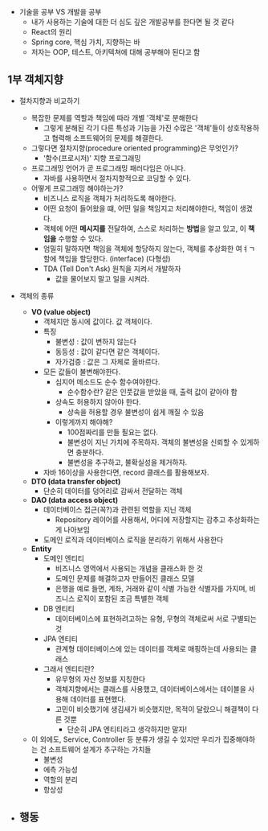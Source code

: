 
- 기술을 공부 VS 개발을 공부
	- 내가 사용하는 기술에 대한 더 심도 깊은 개발공부를 한다면 될 것 같다
	- React의 원리
	- Spring core, 핵심 가치, 지향하는 바
	- 저자는 OOP, 테스트, 아키텍쳐에 대해 공부해야 된다고 함

## 1부 객체지향

- 절차지향과 비교하기
	- 복잡한 문제를 역할과 책임에 따라 개별 '객체'로 분해한다
		- 그렇게 분해된 각기 다른 특성과 기능을 가진 수많은 '객체'들이 상호작용하고 협력해 소프트웨어의 문제를 해결한다.
	- 그렇다면 절차지향(procedure oriented programming)은 무엇인가?
		- '함수(프로시저)' 지향 프로그래밍
	- 프로그래밍 언어가 곧 프로그래밍 패러다임은 아니다.
		- 자바를 사용하면서 절차지향적으로 코딩할 수 있다.
	- 어떻게 프로그래밍 해야하는가?
		- 비즈니스 로직을 객체가 처리하도록 해야한다.
		- 어떤 요청이 들어왔을 떄, 어떤 일을 책임지고 처리해야한다, 책임이 생겼다.
		- 객체에 어떤 **메시지를** 전달하여, 스스로 처리하는 **방법**을 알고 있고, 이 **책임을** 수행할 수 있다. 
		- 엄밀히 말하자면 책임을 객체에 할당하지 않는다, 객체를 추상화한 여ㅕㄱ할에 책임을 할당한다. (interface) (다형성)
		- TDA (Tell Don't Ask) 원칙을 지켜서 개발하자
			- 값을 물어보지 말고 일을 시켜라.

- 객체의 종류
	- **VO (value object)**
		- 객체지만 동시에 값이다. 값 객체이다.
		- 특징
			- 불변성 : 값이 변하지 않는다
			- 동등성 : 값이 같다면 같은 객체이다. 
			- 자가검증 : 값은 그 자체로 올바르다.
		- 모든 값들이 불변해야한다.
			- 심지어 메소드도 순수 함수여야한다.
				- 순수함수란? 같은 인풋값을 받았을 때, 출력 값이 같아야 함
			- 상속도 허용하지 않아야 한다. 
				- 상속을 허용할 경우 불변성이 쉽게 깨질 수 있음
			- 이렇게까지 해야해?
				- 100점짜리를 만들 필요는 없다.
				- 불변성이 지닌 가치에 주목하자. 객체의 불변성을 신뢰할 수 있게하면 충분하다.
				- 불변성을 추구하고, 불확실성을 제거하자.
		- 자바 16이상을 사용한다면, record 클래스를 활용해보자.
	- **DTO (data transfer object)**
		- 단순히 데이터를 덩어리로 감싸서 전달하는 객체
	- **DAO (data access object)**
		- 데이터베이스 접근(꼭?)과 관련된 역할을 지닌 객체
			- Repository 레이어를 사용해서, 어디에 저장할지는 감추고 추상화하는게 나아보임
		- 도메인 로직과 데이터베이스 로직을 분리하기 위해서 사용한다
	- **Entity**
		- 도메인 엔티티
			- 비즈니스 영역에서 사용되는 개념을 클래스화 한 것
			- 도메인 문제를 해결하고자 만들어진 클래스 모델
			- 은행을 예로 들면, 계좌, 거래와 같이 식별 가능한 식별자를 가지며, 비즈니스 로직이 포함된 조금 특별한 객체
		- DB 엔티티
			- 데이터베이스에 표현하려고하는 유형, 무형의 객체로써 서로 구별되는 것
		- JPA 엔티티
			- 관계형 데이터베이스에 있는 데이터를 객체로 매핑하는데  사용되는 클래스
		- 그래서 엔티티란?
			- 유무형의 자산 정보를 지칭한다
			- 객체지향에서는 클래스를 사용했고, 데이터베이스에서는 테이블을 사용해 데이터를 표현했다.
			- 고민이 비슷했기에 생김새가 비슷했지만, 목적이 달랐으니 해결책이 다른 것뿐
				- 단순히 JPA 엔티티라고 생각하지만 말자!
	- 이 외에도, Service, Controller 등 분류가 생길 수 있지만 우리가 집중해야하는 건 소프트웨어 설계가 추구하는 가치들
		- 불변성
		- 에측 가능성
		- 역할의 분리
		- 항상성

- 행동
	- 